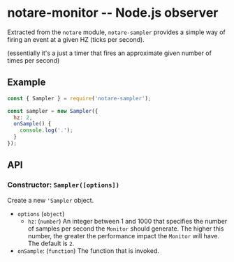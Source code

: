 # notare-monitor -- Node.js observer

Extracted from the `notare` module, `notare-sampler` provides
a simple way of firing an event at a given HZ (ticks per second).

(essentially it's a just a timer that fires an approximate given
number of times per second)

## Example

```js
const { Sampler } = require('notare-sampler');

const sampler = new Sampler({
  hz: 2,
  onSample() {
    console.log('.');
  }
});
```

## API

### Constructor:  `Sampler([options])`

Create a new `'Sampler` object.

* `options` (`object`)
  * `hz`: (`number`) An integer between 1 and 1000 that specifies the number
    of samples per second the `Monitor` should generate. The higher this
    number, the greater the performance impact the `Monitor` will have.
    The default is `2`.
* `onSample`: (`function`) The function that is invoked.
